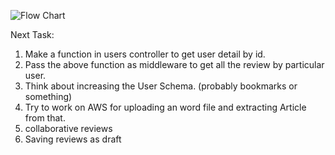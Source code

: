 ![Flow Chart](https://github.com/anuragsingh228/FP/blob/master/assets/Flowchart.png)

Next Task:

1. Make a function in users controller to get user detail by id.
2. Pass the above function as middleware to get all the review by particular user.
3. Think about increasing the User Schema. (probably bookmarks or something)
4. Try to work on AWS for uploading an word file and extracting Article from that.
5. collaborative reviews
6. Saving reviews as draft

